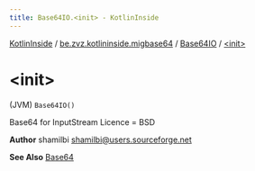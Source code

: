 ```yaml
---
title: Base64IO.<init> - KotlinInside
---
```


[KotlinInside](../../index.html) / [be.zvz.kotlininside.migbase64](../index.html) / [Base64IO](index.html) / [&lt;init&gt;](./-init-.html)

# &lt;init&gt;

(JVM) `Base64IO()`

Base64 for InputStream Licence = BSD

**Author**
shamilbi shamilbi@users.sourceforge.net

**See Also**
[Base64](../-base64/index.html)

